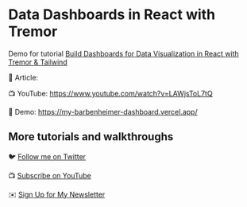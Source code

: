 # Data Dashboards in React with Tremor

Demo for tutorial [Build Dashboards for Data Visualization in React with Tremor & Tailwind](https://www.youtube.com/watch?v=LAWjsToL7tQ)

📝 Article: 

📺 YouTube: https://www.youtube.com/watch?v=LAWjsToL7tQ

🚀 Demo: https://my-barbenheimer-dashboard.vercel.app/

## More tutorials and walkthroughs

🐦 [Follow me on Twitter](https://twitter.com/colbyfayock)

📺 [Subscribe on YouTube](https://kdta.io/MF13e)

✉️ [Sign Up for My Newsletter](https://colbyfayock.com/newsletter)
